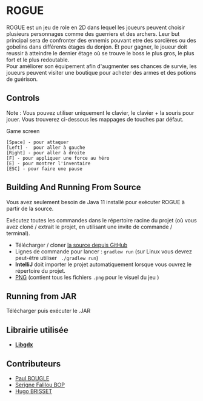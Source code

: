 
# ROGUE  

ROGUE est un jeu de role en 2D dans lequel les joueurs peuvent choisir plusieurs personnages comme des guerriers et des archers. Leur but principal sera de confronter des ennemis pouvant etre des sorcières ou des gobelins dans différents étages du donjon. Et pour gagner, le joueur doit reussir à atteindre le dernier étage où se trouve le boss le plus gros, le plus fort et le plus redoutable.  
Pour améliorer son équipement afin d'augmenter ses chances de survie, les joueurs peuvent visiter une boutique pour acheter des armes et des potions de guérison.
   



## Controls
Note : Vous pouvez utiliser uniquement le clavier, le clavier + la souris pour jouer. Vous trouverez ci-dessous les mappages de touches par défaut.   

Game screen

    [Space] - pour attaquer 
    [Left] -  pour aller à gauche 
    [Right] - pour aller à droite 
    [F] - pour appliquer une force au héro 
    [E] - pour montrer l'inventaire 
    [ESC] - pour faire une pause 



##  Building And Running From Source
Vous avez seulement besoin de Java 11 installé pour exécuter ROGUE à partir de la source.

Exécutez toutes les commandes dans le répertoire racine du projet (où vous avez cloné / extrait le projet, en utilisant une invite de commande / terminal).

- Télécharger / cloner [la source depuis GitHub](https://github.com/Cosinus1/Rogue.git)
- Lignes de commande pour lancer : `gradlew run` (sur Linux vous devrez peut-être utiliser ` ./gradlew run`)
- **IntelliJ** doit importer le projet automatiquement lorsque vous ouvrez le répertoire du projet.
- [PNG](https://github.com/Cosinus1/Rogue/tree/main/assets/PNG) (contient tous les fichiers `.png` pour le visuel du jeu )

## Running from JAR
Télécharger puis exécuter le .JAR

## Librairie utilisée 

 - **[Libgdx](https://libgdx.com/)**

## Contributeurs
- [Paul BOUGLE](https://github.com/Cosinus1)
- [Serigne Falilou BOP](https://github.com/falilou14)  
- [Hugo BRISSET](https://github.com/hugobrisset) 



